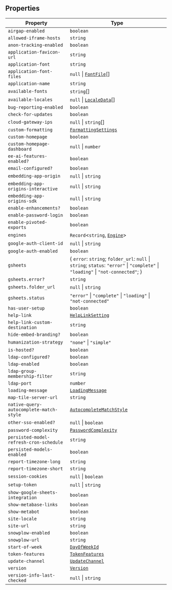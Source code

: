 ## Properties

| Property | Type |
| ------ | ------ |
| <a id="airgap-enabled"></a> `airgap-enabled` | `boolean` |
| <a id="allowed-iframe-hosts"></a> `allowed-iframe-hosts` | `string` |
| <a id="anon-tracking-enabled"></a> `anon-tracking-enabled` | `boolean` |
| <a id="application-favicon-url"></a> `application-favicon-url` | `string` |
| <a id="application-font"></a> `application-font` | `string` |
| <a id="application-font-files"></a> `application-font-files` | `null` \| [`FontFile`](FontFile.md)[] |
| <a id="application-name"></a> `application-name` | `string` |
| <a id="available-fonts"></a> `available-fonts` | `string`[] |
| <a id="available-locales"></a> `available-locales` | `null` \| [`LocaleData`](../type-aliases/LocaleData.md)[] |
| <a id="bug-reporting-enabled"></a> `bug-reporting-enabled` | `boolean` |
| <a id="check-for-updates"></a> `check-for-updates` | `boolean` |
| <a id="cloud-gateway-ips"></a> `cloud-gateway-ips` | `null` \| `string`[] |
| <a id="custom-formatting"></a> `custom-formatting` | [`FormattingSettings`](FormattingSettings.md) |
| <a id="custom-homepage"></a> `custom-homepage` | `boolean` |
| <a id="custom-homepage-dashboard"></a> `custom-homepage-dashboard` | `null` \| `number` |
| <a id="ee-ai-features-enabled"></a> `ee-ai-features-enabled?` | `boolean` |
| <a id="email-configured?"></a> `email-configured?` | `boolean` |
| <a id="embedding-app-origin"></a> `embedding-app-origin` | `null` \| `string` |
| <a id="embedding-app-origins-interactive"></a> `embedding-app-origins-interactive` | `null` \| `string` |
| <a id="embedding-app-origins-sdk"></a> `embedding-app-origins-sdk` | `null` \| `string` |
| <a id="enable-enhancements?"></a> `enable-enhancements?` | `boolean` |
| <a id="enable-password-login"></a> `enable-password-login` | `boolean` |
| <a id="enable-pivoted-exports"></a> `enable-pivoted-exports` | `boolean` |
| <a id="engines"></a> `engines` | `Record`\<`string`, [`Engine`](Engine.md)\> |
| <a id="google-auth-client-id"></a> `google-auth-client-id` | `null` \| `string` |
| <a id="google-auth-enabled"></a> `google-auth-enabled` | `boolean` |
| <a id="gsheets"></a> `gsheets` | \{ `error`: `string`; `folder_url`: `null` \| `string`; `status`: `"error"` \| `"complete"` \| `"loading"` \| `"not-connected"`; \} |
| `gsheets.error?` | `string` |
| `gsheets.folder_url` | `null` \| `string` |
| `gsheets.status` | `"error"` \| `"complete"` \| `"loading"` \| `"not-connected"` |
| <a id="has-user-setup"></a> `has-user-setup` | `boolean` |
| <a id="help-link"></a> `help-link` | [`HelpLinkSetting`](../type-aliases/HelpLinkSetting.md) |
| <a id="help-link-custom-destination"></a> `help-link-custom-destination` | `string` |
| <a id="hide-embed-branding?"></a> `hide-embed-branding?` | `boolean` |
| <a id="humanization-strategy"></a> `humanization-strategy` | `"none"` \| `"simple"` |
| <a id="is-hosted?"></a> `is-hosted?` | `boolean` |
| <a id="ldap-configured?"></a> `ldap-configured?` | `boolean` |
| <a id="ldap-enabled"></a> `ldap-enabled` | `boolean` |
| <a id="ldap-group-membership-filter"></a> `ldap-group-membership-filter` | `string` |
| <a id="ldap-port"></a> `ldap-port` | `number` |
| <a id="loading-message"></a> `loading-message` | [`LoadingMessage`](../type-aliases/LoadingMessage.md) |
| <a id="map-tile-server-url"></a> `map-tile-server-url` | `string` |
| <a id="native-query-autocomplete-match-style"></a> `native-query-autocomplete-match-style` | [`AutocompleteMatchStyle`](../type-aliases/AutocompleteMatchStyle.md) |
| <a id="other-sso-enabled?"></a> `other-sso-enabled?` | `null` \| `boolean` |
| <a id="password-complexity"></a> `password-complexity` | [`PasswordComplexity`](../type-aliases/PasswordComplexity.md) |
| <a id="persisted-model-refresh-cron-schedule"></a> `persisted-model-refresh-cron-schedule` | `string` |
| <a id="persisted-models-enabled"></a> `persisted-models-enabled` | `boolean` |
| <a id="report-timezone-long"></a> `report-timezone-long` | `string` |
| <a id="report-timezone-short"></a> `report-timezone-short` | `string` |
| <a id="session-cookies"></a> `session-cookies` | `null` \| `boolean` |
| <a id="setup-token"></a> `setup-token` | `null` \| `string` |
| <a id="show-google-sheets-integration"></a> `show-google-sheets-integration` | `boolean` |
| <a id="show-metabase-links"></a> `show-metabase-links` | `boolean` |
| <a id="show-metabot"></a> `show-metabot` | `boolean` |
| <a id="site-locale"></a> `site-locale` | `string` |
| <a id="site-url"></a> `site-url` | `string` |
| <a id="snowplow-enabled"></a> `snowplow-enabled` | `boolean` |
| <a id="snowplow-url"></a> `snowplow-url` | `string` |
| <a id="start-of-week"></a> `start-of-week` | [`DayOfWeekId`](../type-aliases/DayOfWeekId.md) |
| <a id="token-features"></a> `token-features` | [`TokenFeatures`](../type-aliases/TokenFeatures.md) |
| <a id="update-channel"></a> `update-channel` | [`UpdateChannel`](../type-aliases/UpdateChannel.md) |
| <a id="version"></a> `version` | [`Version`](Version.md) |
| <a id="version-info-last-checked"></a> `version-info-last-checked` | `null` \| `string` |
